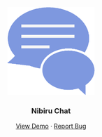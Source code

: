 <div align="center">
  <img src="./readme/logo.png" width="200px" height="200px" />
</div>
<h3 align="center">Nibiru Chat</h3>
<p align="center">
  <a href="https://nibiruchat.netlify.app/">View Demo</a>
  ·
  <a href="https://github.com/andry-pebrianto/nibiruchat-client/issues">Report Bug</a>
</p>
